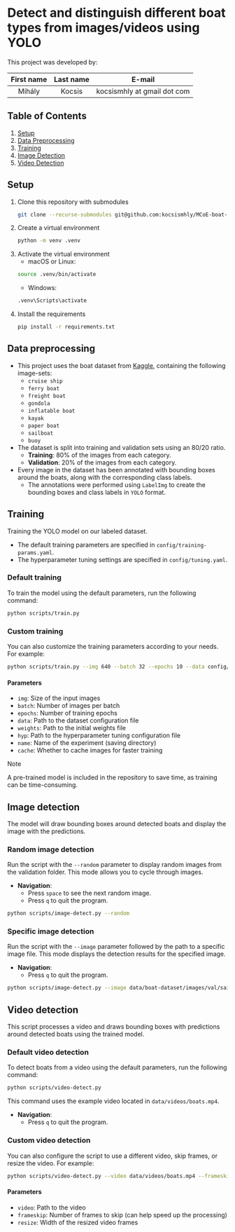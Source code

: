 # Detect and distinguish different boat types from images/videos using YOLO

This project was developed by:

| First name | Last name |           E-mail            |
|:----------:|:---------:|:---------------------------:|
|   Mihály   |  Kocsis   | kocsismhly at gmail dot com |

## Table of Contents
1. [Setup](#setup)
2. [Data Preprocessing](#data-preprocessing)
3. [Training](#training)
4. [Image Detection](#image-detection)
5. [Video Detection](#video-detection)

## Setup

1. Clone this repository with submodules
    ```bash
    git clone --recurse-submodules git@github.com:kocsismhly/MCoE-boat-detection.git
    ```
2. Create a virtual environment
    ```bash
    python -m venv .venv
    ```
3. Activate the virtual environment
   - macOS or Linux:
    ```bash
    source .venv/bin/activate
    ```
   - Windows:
    ```bash
    .venv\Scripts\activate
    ```
4. Install the requirements
    ```bash
    pip install -r requirements.txt
    ```

## Data preprocessing

* This project uses the boat dataset from [Kaggle](https://www.kaggle.com/datasets/kunalgupta2616/boat-types-recognition),
  containing the following image-sets:
  * `cruise ship`
  * `ferry boat`
  * `freight boat`
  * `gondola`
  * `inflatable boat`
  * `kayak`
  * `paper boat`
  * `sailboat`
  * `buoy`
* The dataset is split into training and validation sets using an 80/20 ratio.
  * **Training**: 80% of the images from each category.
  * **Validation**: 20% of the images from each category.
* Every image in the dataset has been annotated with bounding boxes around the boats, along with the corresponding class labels.
  * The annotations were performed using `LabelImg` to create the bounding boxes and class labels in `YOLO` format.

## Training

Training the YOLO model on our labeled dataset.

* The default training parameters are specified in `config/training-params.yaml`.
* The hyperparameter tuning settings are specified in `config/tuning.yaml`.

### Default training

To train the model using the default parameters, run the following command:
```bash
python scripts/train.py
```

### Custom training

You can also customize the training parameters according to your needs. For example:
```bash
python scripts/train.py --img 640 --batch 32 --epochs 10 --data config/boat.yaml --weights yolov5s.pt --hyp config/tuning.yaml --name boat_exp --cache
```

#### Parameters

* `img`: Size of the input images
* `batch`: Number of images per batch
* `epochs`: Number of training epochs
* `data`: Path to the dataset configuration file
* `weights`: Path to the initial weights file
* `hyp`: Path to the hyperparameter tuning configuration file
* `name`: Name of the experiment (saving directory)
* `cache`: Whether to cache images for faster training
  
> [!NOTE]
> A pre-trained model is included in the repository to save time, as training can be time-consuming.

## Image detection

The model will draw bounding boxes around detected boats and display the image with the predictions.

### Random image detection

Run the script with the `--random` parameter to display random images from the validation folder.
This mode allows you to cycle through images.

* **Navigation**:
  * Press `space` to see the next random image.
  * Press `q` to quit the program.

```bash
python scripts/image-detect.py --random
```

### Specific image detection

Run the script with the `--image` parameter followed by the path to a specific image file.
This mode displays the detection results for the specified image.

* **Navigation**:
  * Press `q` to quit the program.

```bash
python scripts/image-detect.py --image data/boat-dataset/images/val/sailboat-yacht-sea-holidays-water-sailbo-2143219.jpg
```

## Video detection

This script processes a video and draws bounding boxes with predictions around detected boats using the trained model.

### Default video detection

To detect boats from a video using the default parameters, run the following command:
```bash
python scripts/video-detect.py
```
This command uses the example video located in `data/videos/boats.mp4`.

* **Navigation**:
  * Press `q` to quit the program.

### Custom video detection

You can also configure the script to use a different video, skip frames, or resize the video. For example:
```bash
python scripts/video-detect.py --video data/videos/boats.mp4 --frameskip 2 --resize 416
```

#### Parameters

* `video`: Path to the video
* `frameskip`: Number of frames to skip (can help speed up the processing)
* `resize`: Width of the resized video frames

